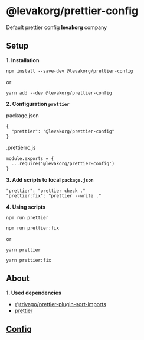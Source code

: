 # @levakorg/prettier-config

Default prettier config **levakorg** company

## Setup

**1. Installation**

```
npm install --save-dev @levakorg/prettier-config
```

or

```
yarn add --dev @levakorg/prettier-config
```

**2. Configuration `prettier`**

package.json

```
{
  "prettier": "@levakorg/prettier-config"
}
```

.prettierrc.js

```
module.exports = {
  ...require('@levakorg/prettier-config')
}
```

**3. Add scripts to local `package.json`**

```
"prettier": "prettier check ."
"prettier:fix": "prettier --write ."
```

**4. Using scripts**

```
npm run prettier
```

```
npm run prettier:fix
```

or

```
yarn prettier
```

```
yarn prettier:fix
```

## About

**1. Used dependencies**

- [@trivago/prettier-plugin-sort-imports](https://www.npmjs.com/package/@trivago/prettier-plugin-sort-imports)
- [prettier](https://www.npmjs.com/package/prettier)

## [Config](https://github.com/levakorg/prettier-config/blob/master/.prettierrc.js)
